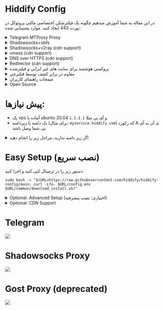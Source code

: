 # Hiddify Config
در این مقاله به شما آموزش میدهیم چگونه یک فیلترشکن اختصاصی مالتی پروتوکل در پورت 443 ایجاد کنید.
موارد پشتیبانی شده:

<details markdown="1"> <summary>Telegram MTProxy Proxy</summary>
 
 پروکسی ایجاد شده یک پروکسی faketls هست که در صورتی که کلاینت غیر تلگرام به آن متصل شود سایت گوگل را نشان می‌دهد.

 `(faketls domain=mail.google.com)`
 
</details>
<details  markdown="1"> <summary>Shadowsocks+obfs </summary>
 
 پروکسی شدوساکس مشابه پروکسی تلگرام فوق، از faketls استفاده میکند تا ترافیک شدوساکس را پنهان کند.

 `faketls domain=www.google.com` 
 
</details>
<details markdown="1"> <summary>Shadowsocks+v2ray (cdn support)</summary>
 
 این پروکسی، از v2ray استفاده میکند و یک زیرمسیر از سایت که با tls و http2 فعال است استفاده میکند

</details>
<details markdown="1"> <summary>vmess (cdn support)</summary>

Same as v2ray

</details>
<details markdown="1"> <summary>DNS over HTTPS (cdn support)</summary>
 
 برای استفاده از DNS over HTTPS کافی است در مرورگر از dns زیر استفاده کنید:
 
 `https://yourdomain.com/yoursecret/dns/dns-query{?dns}`
 
</details>
<details markdown="1"> <summary>Redirector (cdn support)</summary> 
 
 نکته این امر آن است که برای مثال وقتی میخواهید پروکسی تلگرام یا پروکسی شدوساکس را از طریق برنامه های دیگر به اشتراک بگذارید امکان آن فراهم می شود. برای مثال اگر کانفیگ شدوساکس را به جای `fullURL` آن قرار دهید باعث میشود با کلیک بر روی این لینک، نرم افزار شدوساکس باز شده و پروکسی بر روی آن فعال شود.
 
 `https://yourdomain.com/yoursecret/redirect/fullURL` 
 
 به عنوان مثال:
 
 `https://yourdomain.com/yoursecret/redirect/ss://secret/` 
 
</details>
 <details  markdown="1"> <summary>پروکسی هوشمند برای سایت های غیر ایرانی و فیلترشده </summary>
 
 با استفاده از کلاینت کلش و کانفیگی که درست کردیم میتوانید در 3 مود به اینترنت وصل بشید. 

1-  روش اول فقط سایت فیلترشده را از فیلترشکن عبور دهد.

2- فقط سایت های ایرانی بدون فیلترشکن باز شود (پیشنهادی)

3- تمام سایت ها از فیلترشکن عبور کنند

</details>
 <details markdown="1"> <summary>مقاوم در برابر کشف توسط فیلترچی</summary>
 
 سعی شده جلوی حملات معمول به سرور گرفته شود و امکان شناسایی حداقل باشد با این وجود فراموش نکنید که سایر پورت ها به جز 22، 80 و 443 را غیر فعال کنید

</details>
 <details markdown="1"> <summary>صفحات راهنمای کاربران</summary> 
 
 ![صفحه راهنمای کاربران](https://user-images.githubusercontent.com/114227601/196612827-7a39a914-cdfc-408e-aa73-1343bc312f6c.png)


</details>
<details markdown="1"> <summary>Open Source</summary> 

کلیه سورس کدها در [گیت هاب](https://github.com/hiddify/hiddify-config) 
</details>

# پیش نیازها:
- یک vps آماده با ubuntu 20.04 و آی پی مثلا `1.1.1.1`
- یک دامنه یا زیردامنه (برای مثال: `myservice.hiddify.com`) که رکورد A ی آن به آی پی شما وصل باشد. 
<details markdown="1"><summary>اگر زیر دامنه ندارید، مراحل زیر را انجام دهید</summary>

1- وارد [این سایت](https://freedns.afraid.org/signup/?plan=starter) و یک یوزر بسازید (لازم نیست که اطلاعاتتان واقعی باشد فقط ایمیل باید درست باشد)

2- ایمیلی که به شما ارسال شده را اکتیو کنید

3- روی [این لینک](https://freedns.afraid.org/subdomain/edit.php?edit_domain_id=1184493) کلیک کنید و آی پی سرور را خود و نام مورد نظر را در آن قرار دهید.

4- زیر دامنه ایجاد شده را کپی کنید.
</details>

# Easy Setup (نصب سریع)

دستور زیر را در ترمینال کپی کنید و اجرا کنید

```
sudo bash -c "$(URL=https://raw.githubusercontent.com/hiddify/hiddify-config/main; curl -Lfo- $URL/config.env $URL/common/download_install.sh)"
```

<details markdown="1"> <summary>Optional: Advanced Setup (اختیاری: نصب پیشرفته) </summary>

این قسمت برای افراد آشنا با کامپیوتر آماده شده است. میتوانید از آن صرفه نظر کنید.
```
cd /opt/
git clone https://github.com/hiddify/hiddify-config
cd hiddify-config
```
change the varibales in config.env
then run 
```
sudo bash install.sh
```
</details>



<details markdown="1"> <summary>Optional: CDN Support</summary>
       
       
برای سرعت بالاتر و گذر از اینترانت کافی است که یک دامنه خریداری کنید (برای مثال از 
[اینجا به قیمت 1 دلار](https://www.namecheap.com/promos/99-cent-domain-names/)
یا 
[اینجا رایگان](https://www.freenom.com/) 
       
- قبل از خرید دامنه ابتدا دامنه را چک کنید که در ابرآروان مورد پذیرش قرار دهد
- سپس یک اکانت در ابرآروان ایجاد کنید میتوانید با یک شماره خارجی اینکار را انجام دهید
- سپس nameserver بر روی دامنه ای که خریداری کرده اید را مطابق اعلامی ابرآروان پر کنید
- سپس روی زیر دامنه دلخواه، آی پی سرور را تنظیم کنید و تیک کلود سرویس  را تنظیم کنید و سپس به جای `myservice.hiddify.com`  زیردامنه جدید خود را تنظیم کنید. لازم است این زیر دامنه با دامنه ای که در بالا انتخاب کرده اید متفاوت باشد.
- سپس لینک زیر را با تغییر در نامه دامنه در مرورگر جهت مشاهده تنظیمات باز کنید.


در زیر توضیحات با تصویر نشان داده شده است.
       
       


 ### 2. Arvancloud setup

4. Log in to the Arvancloud account and add your domain.

```
Domain List > Add new domains
```

![Arvancloud dashboard > Add new domain](https://raw.githubusercontent.com/WeAreMahsaAmini/FreeInternet/main/protocols/media/arvanclound_adddomain.jpg 'Click on Add new domain')

Then:

- Enter your domain name
- Select Free plan
- Skip DNS Records
- Note the nameservers presented on the last step

![Add new domain > Nameservers](https://raw.githubusercontent.com/WeAreMahsaAmini/FreeInternet/main/protocols/media/arvanclound_nameservers.jpg 'Copy these nameservers')

- Go to your domain registrar (the website where you bought your domain, e.g. Godaddy, Namecheap, ...)
- Update the nameservers to the one you got in Arvancloud (after adding the domain).

After your domain nameservers changed successfully (depending on the registrar, it can take a few hours, but it's usually quite fast), your domain is now using Arvancloud DNS.

5. Connect your domain to your server's IP address using `A` records. Make sure the `Cloud Service` option is enabled for each record.
   ![Add new domain > Nameservers](https://raw.githubusercontent.com/WeAreMahsaAmini/FreeInternet/main/protocols/media/arvanclound_add_dns.jpg 'Enable cloud services')

6. Go to `HTTPS settings` on the navbar, select `Issue certificate`. It will take around 30 minutes for the certificate to be ready.

7. After the certificate is issued, enable the `Activate HTTPS` option.
   ![HTTPS Settings > Activate HTTPS](https://raw.githubusercontent.com/WeAreMahsaAmini/FreeInternet/main/protocols/media/arvanclound_https.jpg 'Enable cloud services')









توضیحات بخش CDN برگرفته از دوستان  
[FreeInternet](https://github.com/WeAreMahsaAmini/FreeInternet/tree/main/protocols/shadowsocks-v2ray-tls)
       


<!-- # اگر از ابرآروان استفاده میکنید
 به جای `CLOUD_PROVIDER` چهارم در فایل `config.env` عبارت `arvancloud.com` را قرار دهید. -->


</details>

# Telegram
<a href="https://portal.azure.com/#create/Microsoft.Template/uri/https%3A%2F%2Fraw.githubusercontent.com%2Fhiddify%2Fconfig%2Fmain%2Ftelegram%2Ftelegram-vm-azure-template.json" target="_blank"><img src="https://aka.ms/deploytoazurebutton"/></a>


# Shadowsocks Proxy

<a href="https://portal.azure.com/#create/Microsoft.Template/uri/https%3A%2F%2Fraw.githubusercontent.com%2Fhiddify%2Fconfig%2Fmain%2Fshadowsocks%2Fss-azure-template.json" target="_blank"><img src="https://aka.ms/deploytoazurebutton"/></a>



# Gost Proxy (deprecated)
<a href="https://portal.azure.com/#create/Microsoft.Template/uri/https%3A%2F%2Fraw.githubusercontent.com%2Fhiddify%2Fconfig%2Fmain%2Fgost%2Fgost-vm-azure-template.json" target="_blank"><img src="https://aka.ms/deploytoazurebutton"/></a>


